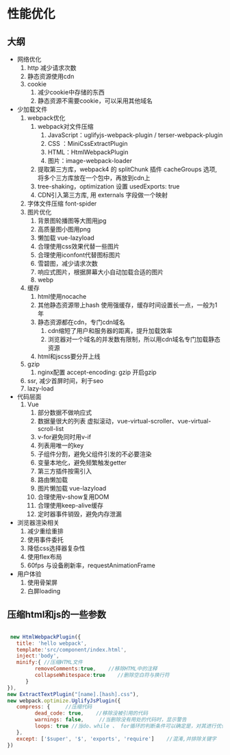
# 性能优化

## 大纲

<!-- - 网络优化
  1. DNS缓存
  2. http
     1. 减少请求次数
     2. 使用http2
        1. 解析速度快
        2. 多路复用
        3. 首部压缩
        4. 设置优先级
        5. 流量控制
        6. 服务器推送
  3. 静态资源使用cdn
  4. prefetch 预获取可能需要的资源
  5. preload 预获取必定要的资源, 重要资源使用
  6. cookie
     1. 减少cookie中存储的东西
     2. 静态资源不需要cookie，可以采用其他域名 -->
- 网络优化
  1. http 减少请求次数
  2. 静态资源使用cdn
  3. cookie
     1. 减少cookie中存储的东西
     2. 静态资源不需要cookie，可以采用其他域名
- 少加载文件
  1. webpack优化
     1. webpack对文件压缩
        1. JavaScript：uglifyjs-webpack-plugin / terser-webpack-plugin
        2. CSS ：MiniCssExtractPlugin
        3. HTML：HtmlWebpackPlugin 
        4. 图片：image-webpack-loader
     2. 提取第三方库，webpack4 的 splitChunk 插件 cacheGroups 选项, 将多个三方库放在一个包中，再放到cdn上
     3. tree-shaking，optimization 设置 usedExports: true
     4. CDN引入第三方库, 用 externals 字段做一个映射
  2. 字体文件压缩 font-spider
  3. 图片优化
     1. 背景图轮播图等大图用jpg
     2. 高质量图小图用png
     3. 懒加载 vue-lazyload
     4. 合理使用css效果代替一些图片
     5. 合理使用iconfont代替图标图片
     6. 雪碧图，减少请求次数
     7. 响应式图片，根据屏幕大小自动加载合适的图片
     8. webp
  4. 缓存
     1. html使用nocache
     2. 其他静态资源带上hash 使用强缓存，缓存时间设置长一点，一般为1年
     3. 静态资源都在cdn，专门cdn域名
        1. cdn缩短了用户和服务器的距离，提升加载效率
        2. 浏览器对一个域名的并发数有限制，所以用cdn域名专门加载静态资源
     4. html和jscss要分开上线
  5. gzip
     1. nginx配置 accept-encoding: gzip 开启gzip
  6. ssr, 减少首屏时间，利于seo
  7. lazy-load
- 代码层面
  1. Vue
     1. 部分数据不做响应式
     2. 数据量很大的列表 虚拟滚动，vue-virtual-scroller、vue-virtual-scroll-list
     3. v-for避免同时用v-if
     4. 列表用唯一的key
     5. 子组件分割，避免父组件引发的不必要渲染
     6. 变量本地化，避免频繁触发getter
     7. 第三方插件按需引入
     8. 路由懒加载
     9. 图片懒加载 vue-lazyload
     10. 合理使用v-show复用DOM
     11. 合理使用keep-alive缓存
     12. 定时器事件销毁，避免内存泄漏
     <!-- 13. 无状态组件, functional -->
- 浏览器渲染相关
  1. 减少重绘重排
  2. 使用事件委托
  3. 降低css选择器复杂性
  4. 使用flex布局
  5. 60fps 与设备刷新率，requestAnimationFrame
- 用户体验
  1. 使用骨架屏
  2. 白屏loading

## 压缩html和js的一些参数

```js

 new HtmlWebpackPlugin({
   title: 'hello webpack',
   template:'src/component/index.html',
   inject:'body',
   minify:{ //压缩HTML文件
         removeComments:true,    //移除HTML中的注释
         collapseWhitespace:true    //删除空白符与换行符
      }
}),
new ExtractTextPlugin("[name].[hash].css"),
new webpack.optimize.UglifyJsPlugin({
   compress: {     //压缩代码
         dead_code: true,    //移除没被引用的代码
         warnings: false,     //当删除没有用处的代码时，显示警告
         loops: true //当do、while 、 for循环的判断条件可以确定是，对其进行优化
   },
   except: ['$super', '$', 'exports', 'require']    //混淆,并排除关键字
})
```
